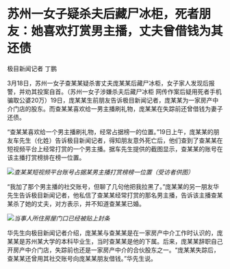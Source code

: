 # 苏州一女子疑杀夫后藏尸冰柜，死者朋友：她喜欢打赏男主播，丈夫曾借钱为其还债

极目新闻记者 丁鹏

3月18日，苏州一女子查某某疑杀害丈夫庞某某后藏尸冰柜，女子家人发现后报警，并劝其投案自首。（苏州一女子涉嫌杀夫后藏尸冰柜
网传作案后疑用死者手机骗取公婆20万）19日，庞某某生前朋友告诉极目新闻记者，庞某某为一家房产中介门店的股东。而查某某喜欢给一男主播刷礼物，庞某某在失踪前还曾借钱为妻子还债。

“查某某喜欢给一个男主播刷礼物，经常占据榜一的位置。”19日上午，庞某某的朋友车先生（化姓）告诉极目新闻记者，得知朋友意外死亡后，他们查到了查某某在短视频平台上经常打赏的一个男主播。据车先生提供的截图显示，查某某的账号在该主播打赏榜排在榜一位置。

![](https://inews.gtimg.com/om_bt/O_78gxUKZQSPWT5vQpSP98qlx80WV_ceMs_BTq6X5iut4AA/1000)_查某某短视频平台账号占据某男主播打赏榜榜一位置（受访者供图）_

“我加了那个男主播的社交账号，但聊了几句他把我拉黑了。”庞某某的另一朋友华先生告诉极目新闻记者，他私信了查某某经常打赏的那名男主播，告诉该主播查某某杀了她的丈夫，对方表示，并不知道查某某已婚。

![](https://inews.gtimg.com/om_bt/OJVmcMrxhexZ16eMCoNexvm4Ak98H9DH4nvF23xe4MPCMAA/1000)_当事人所住房屋门口已经被贴上封条_

华先生向极目新闻记者介绍，庞某某与查某某是在一家房产中介工作时认识的，庞某某是苏州某大学的本科毕业生，当时查某某是他的下属。后来，庞某某辞职自己开房产中介门店，失踪前也还是一家房产中介的合伙股东之一。“庞某某失踪后，查某某还曾用其社交账号向庞某某朋友借钱。”华先生说。

